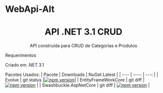 # WebApi-Alt

<h1 align="center">API .NET 3.1  CRUD </h1>
<p align="center">API construída para CRUD de Categorias e Produtos</p>



Requerimentos

Criado em .NET 3.1 

Pacotes Usados:
| Pacote  | Downloads | NuGet Latest |
| :---         |     :---:      |          ---: |
| Evolve   | git status     |[![npm version](https://img.shields.io/nuget/v/Evolve)](https://www.nuget.org/packages/Evolve)|
| EntityFrameWorkCore     | git diff       | [![npm version](https://img.shields.io/nuget/v/Microsoft.EntityFrameworkCore&version=5.0.5)](https://www.nuget.org/packages/Microsoft.EntityFrameworkCore)   |
| Swashbuckle.AspNetCore     | git diff       | [![npm version](https://img.shields.io/nuget/v/Evolve)](https://www.nuget.org/packages/Evolve)   |
